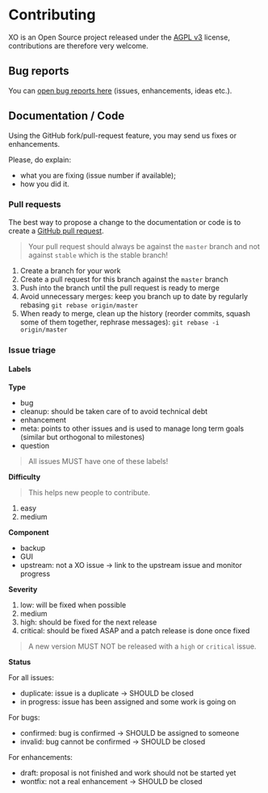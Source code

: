 # Contributing

XO is an Open Source project released under the [AGPL v3](http://www.gnu.org/licenses/agpl-3.0-standalone.html) license, contributions are therefore very welcome.

## Bug reports

You can [open bug reports here](https://github.com/vatesfr/xen-orchestra/issues) (issues, enhancements, ideas etc.).

## Documentation / Code

Using the GitHub fork/pull-request feature, you may send us fixes or enhancements.

Please, do explain:
* what you are fixing (issue number if available);
* how you did it.

### Pull requests

The best way to propose a change to the documentation or code is
to create a [GitHub pull request](https://help.github.com/articles/using-pull-requests/).

> Your pull request should always be against the `master`
> branch and not against `stable` which is the stable branch!


1. Create a branch for your work
2. Create a pull request for this branch against the `master` branch
3. Push into the branch until the pull request is ready to merge
4. Avoid unnecessary merges: keep you branch up to date by regularly rebasing `git rebase origin/master`
5. When ready to merge, clean up the history (reorder commits, squash some of them together, rephrase messages): `git rebase -i origin/master`

### Issue triage

#### Labels

**Type**

- bug
- cleanup: should be taken care of to avoid technical debt
- enhancement
- meta: points to other issues and is used to manage long term goals (similar but orthogonal to milestones)
- question

> All issues MUST have one of these labels!

**Difficulty**

> This helps new people to contribute.

1. easy
2. medium

**Component**

- backup
- GUI
- upstream: not a XO issue → link to the upstream issue and monitor progress

**Severity**

1. low: will be fixed when possible
2. medium
3. high: should be fixed for the next release
4. critical: should be fixed ASAP and a patch release is done once fixed

> A new version MUST NOT be released with a `high` or `critical`
> issue.

**Status**

For all issues:

- duplicate: issue is a duplicate → SHOULD be closed
- in progress: issue has been assigned and some work is going on

For bugs:

- confirmed: bug is confirmed → SHOULD be assigned to someone
- invalid: bug cannot be confirmed → SHOULD be closed

For enhancements:

- draft: proposal is not finished and work should not be started yet
- wontfix: not a real enhancement → SHOULD be closed
